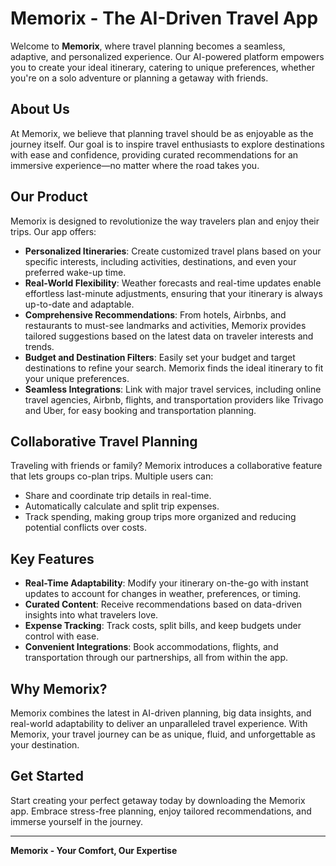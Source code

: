 # Memorix - The AI-Driven Travel App

Welcome to **Memorix**, where travel planning becomes a seamless, adaptive, and personalized experience. Our AI-powered platform empowers you to create your ideal itinerary, catering to unique preferences, whether you're on a solo adventure or planning a getaway with friends.

## About Us
At Memorix, we believe that planning travel should be as enjoyable as the journey itself. Our goal is to inspire travel enthusiasts to explore destinations with ease and confidence, providing curated recommendations for an immersive experience—no matter where the road takes you. 

## Our Product
Memorix is designed to revolutionize the way travelers plan and enjoy their trips. Our app offers:

- **Personalized Itineraries**: Create customized travel plans based on your specific interests, including activities, destinations, and even your preferred wake-up time.
- **Real-World Flexibility**: Weather forecasts and real-time updates enable effortless last-minute adjustments, ensuring that your itinerary is always up-to-date and adaptable.
- **Comprehensive Recommendations**: From hotels, Airbnbs, and restaurants to must-see landmarks and activities, Memorix provides tailored suggestions based on the latest data on traveler interests and trends.
- **Budget and Destination Filters**: Easily set your budget and target destinations to refine your search. Memorix finds the ideal itinerary to fit your unique preferences.
- **Seamless Integrations**: Link with major travel services, including online travel agencies, Airbnb, flights, and transportation providers like Trivago and Uber, for easy booking and transportation planning.

## Collaborative Travel Planning
Traveling with friends or family? Memorix introduces a collaborative feature that lets groups co-plan trips. Multiple users can:
- Share and coordinate trip details in real-time.
- Automatically calculate and split trip expenses.
- Track spending, making group trips more organized and reducing potential conflicts over costs.

## Key Features
- **Real-Time Adaptability**: Modify your itinerary on-the-go with instant updates to account for changes in weather, preferences, or timing.
- **Curated Content**: Receive recommendations based on data-driven insights into what travelers love.
- **Expense Tracking**: Track costs, split bills, and keep budgets under control with ease.
- **Convenient Integrations**: Book accommodations, flights, and transportation through our partnerships, all from within the app.

## Why Memorix?
Memorix combines the latest in AI-driven planning, big data insights, and real-world adaptability to deliver an unparalleled travel experience. With Memorix, your travel journey can be as unique, fluid, and unforgettable as your destination.

## Get Started
Start creating your perfect getaway today by downloading the Memorix app. Embrace stress-free planning, enjoy tailored recommendations, and immerse yourself in the journey.

---

**Memorix - Your Comfort, Our Expertise**